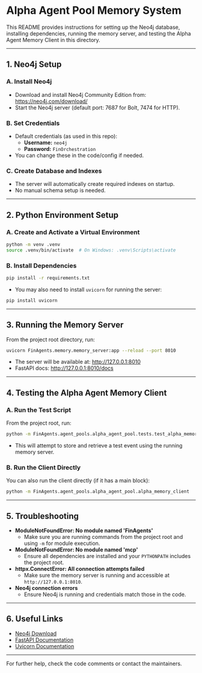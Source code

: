 # Alpha Agent Pool Memory System

This README provides instructions for setting up the Neo4j database, installing dependencies, running the memory server, and testing the Alpha Agent Memory Client in this directory.

---

## 1. Neo4j Setup

### **A. Install Neo4j**
- Download and install Neo4j Community Edition from: https://neo4j.com/download/
- Start the Neo4j server (default port: 7687 for Bolt, 7474 for HTTP).

### **B. Set Credentials**
- Default credentials (as used in this repo):
  - **Username:** `neo4j`
  - **Password:** `FinOrchestration`
- You can change these in the code/config if needed.

### **C. Create Database and Indexes**
- The server will automatically create required indexes on startup.
- No manual schema setup is needed.

---

## 2. Python Environment Setup

### **A. Create and Activate a Virtual Environment**
```sh
python -m venv .venv
source .venv/bin/activate  # On Windows: .venv\Scripts\activate
```

### **B. Install Dependencies**
```sh
pip install -r requirements.txt
```
- You may also need to install `uvicorn` for running the server:
```sh
pip install uvicorn
```

---

## 3. Running the Memory Server

From the project root directory, run:
```sh
uvicorn FinAgents.memory.memory_server:app --reload --port 8010
```
- The server will be available at: http://127.0.0.1:8010
- FastAPI docs: http://127.0.0.1:8010/docs

---

## 4. Testing the Alpha Agent Memory Client

### **A. Run the Test Script**
From the project root, run:
```sh
python -m FinAgents.agent_pools.alpha_agent_pool.tests.test_alpha_memory_client
```
- This will attempt to store and retrieve a test event using the running memory server.

### **B. Run the Client Directly**
You can also run the client directly (if it has a main block):
```sh
python -m FinAgents.agent_pools.alpha_agent_pool.alpha_memory_client
```

---

## 5. Troubleshooting

- **ModuleNotFoundError: No module named 'FinAgents'**
  - Make sure you are running commands from the project root and using `-m` for module execution.
- **ModuleNotFoundError: No module named 'mcp'**
  - Ensure all dependencies are installed and your `PYTHONPATH` includes the project root.
- **httpx.ConnectError: All connection attempts failed**
  - Make sure the memory server is running and accessible at `http://127.0.0.1:8010`.
- **Neo4j connection errors**
  - Ensure Neo4j is running and credentials match those in the code.

---

## 6. Useful Links
- [Neo4j Download](https://neo4j.com/download/)
- [FastAPI Documentation](https://fastapi.tiangolo.com/)
- [Uvicorn Documentation](https://www.uvicorn.org/)

---

For further help, check the code comments or contact the maintainers. 